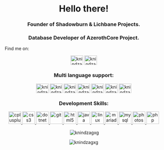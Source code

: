 <h1 align="center">Hello there!</h1>
<h3 align="center">Founder of Shadowburn & Lichbane Projects.</h3>
<h3 align="center">Database Developer of AzerothCore Project.</h3

<h3 align="center">Find me on:</h3>
<p align="center"><a href="https://twitter.com/knindzagxg" target="blank"><img align="center" src="https://cdn.jsdelivr.net/npm/simple-icons@3.0.1/icons/twitter.svg" alt="knindzagxg" height="30" width="40" /></a>
<a href="https://www.youtube.com/c/knindzagxg" target="blank"><img align="center" src="https://cdn.jsdelivr.net/npm/simple-icons@3.0.1/icons/youtube.svg" alt="knindzagxg" height="30" width="40" /></a></p>

<h3 align="center">Multi language support:</h3>
<p align="center"><a href="#" target="blank"><img align="center" src="https://www.flaticon.com/svg/static/icons/svg/202/202951.svg" alt="knindzagxg" height="30" width="40" /></a>
<a href="#" target="blank"><img align="center" src="https://www.flaticon.com/svg/vstatic/svg/919/919830.svg?token=exp=1620558009~hmac=66b30e2cb385f65c736478dd69c7d19e" alt="knindzagxg" height="30" width="40" /></a>
<a href="#" target="blank"><img align="center" src="https://www.flaticon.com/svg/static/icons/svg/202/202969.svg" alt="knindzagxg" height="30" width="40" /></a>
<a href="#" target="blank"><img align="center" src="https://www.flaticon.com/svg/static/icons/svg/203/203099.svg" alt="knindzagxg" height="30" width="40" /></a>
<a href="#" target="blank"><img align="center" src="https://www.flaticon.com/svg/static/icons/svg/202/202990.svg" alt="knindzagxg" height="30" width="40" /></a>
<a href="#" target="blank"><img align="center" src="https://www.flaticon.com/svg/static/icons/svg/202/202878.svg" alt="knindzagxg" height="30" width="40" /></a>
<a href="#" target="blank"><img align="center" src="https://www.flaticon.com/svg/static/icons/svg/202/202871.svg" alt="knindzagxg" height="30" width="40" /></a>
</p>

<h3 align="center">Development Skills:</h3>
<p align="center"> <a href="https://www.w3schools.com/cpp/" target="_blank"> <img src="https://devicons.github.io/devicon/devicon.git/icons/cplusplus/cplusplus-original.svg" alt="cplusplus" width="40" height="40"/> </a> <a href="https://www.w3schools.com/css/" target="_blank"> <img src="https://devicons.github.io/devicon/devicon.git/icons/css3/css3-original-wordmark.svg" alt="css3" width="40" height="40"/> </a> <a href="https://dotnet.microsoft.com/" target="_blank"> <img src="https://devicons.github.io/devicon/devicon.git/icons/dot-net/dot-net-original-wordmark.svg" alt="dotnet" width="40" height="40"/> </a> <a href="https://git-scm.com/" target="_blank"> <img src="https://www.vectorlogo.zone/logos/git-scm/git-scm-icon.svg" alt="git" width="40" height="40"/> </a> <a href="https://www.w3.org/html/" target="_blank"> <img src="https://devicons.github.io/devicon/devicon.git/icons/html5/html5-original-wordmark.svg" alt="html5" width="40" height="40"/> </a> <a href="https://www.java.com" target="_blank"> <img src="https://devicons.github.io/devicon/devicon.git/icons/java/java-original-wordmark.svg" alt="java" width="40" height="40"/> </a> <a href="https://www.linux.org/" target="_blank"> <img src="https://devicons.github.io/devicon/devicon.git/icons/linux/linux-original.svg" alt="linux" width="40" height="40"/> </a> <a href="https://mariadb.org/" target="_blank"> <img src="https://www.vectorlogo.zone/logos/mariadb/mariadb-icon.svg" alt="mariadb" width="40" height="40"/> </a> <a href="https://www.mysql.com/" target="_blank"> <img src="https://devicons.github.io/devicon/devicon.git/icons/mysql/mysql-original-wordmark.svg" alt="mysql" width="40" height="40"/> </a> <a href="https://www.photoshop.com/en" target="_blank"> <img src="https://devicons.github.io/devicon/devicon.git/icons/photoshop/photoshop-plain.svg" alt="photoshop" width="40" height="40"/> </a> <a href="https://www.php.net" target="_blank"> <img src="https://devicons.github.io/devicon/devicon.git/icons/php/php-original.svg" alt="php" width="40" height="40"/> </a> </p>

<p align="center">&nbsp;<img align="center" src="https://github-readme-stats.vercel.app/api?username=knindzagxg&show_icons=true" alt="knindzagxg" /></p>
<p align="center"> <img src="https://komarev.com/ghpvc/?username=knindzagxg" alt="knindzagxg" /> </p>
